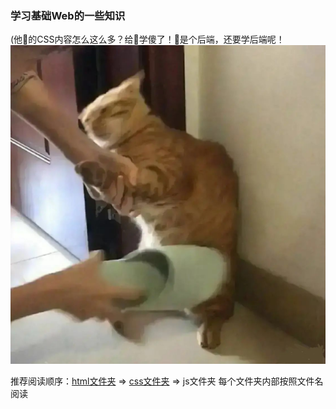 ### 学习基础Web的一些知识
(他🐎的CSS内容怎么这么多？给👴学傻了！👴是个后端，还要学后端呢！
![1](./html/static/IMG_8950.jpg)

推荐阅读顺序：[html文件夹](./html/learn1.html) => [css文件夹](./css/learn1.html) => js文件夹
每个文件夹内部按照文件名阅读